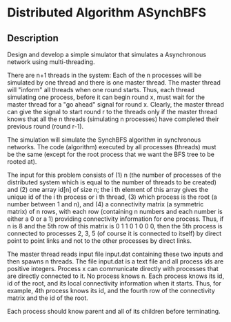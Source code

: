 # Distributed Algorithm ASynchBFS 


## Description
Design and develop a simple simulator that simulates a Asynchronous network using multi-threading. 

There are n+1 threads in the system: Each of the n processes will be simulated by one thread and there is one master thread. The master thread will "inform" all threads when one round starts. Thus, each thread simulating one process, before it can begin round x, must wait for the master thread for a "go ahead" signal for round x. Clearly, the master thread can give the signal to start round r to the threads only if the master thread knows that all the n threads (simulating n processes) have completed their previous round (round r-1). 

The simulation will simulate the SynchBFS algorithm in synchronous networks. The code (algorithm) executed by all processes (threads) must be the same (except for the root process that we want the BFS tree to be rooted at). 

The input for this problem consists of (1) n (the number of processes of the distributed system which is equal to the number of threads to be created) and (2) one array id[n] of size n; the i th element of this array gives the unique id of the i th process or i th  thread, (3) which process is the root (a number between 1 and n), and (4) a connectivity matrix (a symmetric matrix) of n rows, with each row (containing n numbers and each number is either a 0 or a 1) providing connectivity information for one process. Thus, if n is 8 and the 5th row of this matrix is 0 1 1 0 1 0 0 0, then the 5th process is connected to processes 2, 3, 5 (of course it is connected to itself) by direct point to point links and not to the other processes by direct links.

The master thread reads input file input.dat containing these two inputs and then spawns n threads. The file input.dat is a text file and all process ids are positive integers. Process x can communicate directly with processes that are directly connected to it. No process knows n. Each process knows its id, id of the root, and its local connectivity information when it starts. Thus, for example, 4th process knows its id, and the fourth row of the connectivity matrix and the id of the root. 

Each process should know parent and all of its children before terminating.
